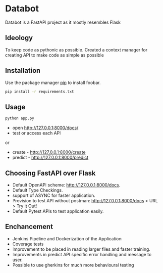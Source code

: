 # Databot

Databot is a FastAPI project as it mostly resembles Flask

## Ideology
To keep code as pythonic as possible.
Created a context manager for creating API to make code as simple as possible

## Installation

Use the package manager [pip](https://pip.pypa.io/en/stable/) to install foobar.

```bash
pip install -r requirements.txt
```

## Usage

```python
python app.py
```
- open http://127.0.0.1:8000/docs/
- test or access each API

or 

- create - http://127.0.0.1:8000/create
- predict - http://127.0.0.1:8000/predict


## Choosing FastAPI over Flask
- Default OpenAPI scheme: http://127.0.0.1:8000/docs.
- Default Type Checkings. 
- support of ASYNC for faster application.
- Provision to test API without postman: http://127.0.0.1:8000/docs > URL > Try it Out!
- Default Pytest APIs to test application easily.

## Enchancement
- Jenkins Pipeline and Dockerization of the Application
- Coverage tests
- Improvement to be placed in reading larger files and faster training.
- Improvements in predict API specific error handling and message to user.
- Possible to use gherkins for much more behavioural testing
